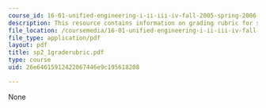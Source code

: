 ```yaml
---
course_id: 16-01-unified-engineering-i-ii-iii-iv-fall-2005-spring-2006
description: This resource contains information on grading rubric for systems problems.
file_location: /coursemedia/16-01-unified-engineering-i-ii-iii-iv-fall-2005-spring-2006/26e64615912422067446e9c195618208_sp2_1graderubric.pdf
file_type: application/pdf
layout: pdf
title: sp2_1graderubric.pdf
type: course
uid: 26e64615912422067446e9c195618208

---
```

None